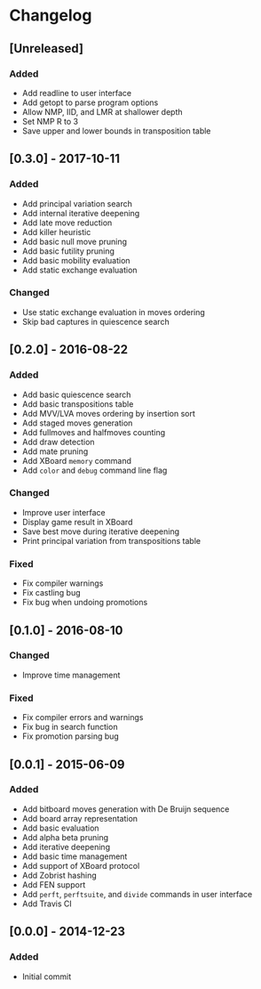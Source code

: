 # Changelog

## [Unreleased]

### Added
- Add readline to user interface
- Add getopt to parse program options
- Allow NMP, IID, and LMR at shallower depth
- Set NMP R to 3
- Save upper and lower bounds in transposition table


## [0.3.0] - 2017-10-11

### Added
- Add principal variation search
- Add internal iterative deepening
- Add late move reduction
- Add killer heuristic
- Add basic null move pruning
- Add basic futility pruning
- Add basic mobility evaluation
- Add static exchange evaluation

### Changed
- Use static exchange evaluation in moves ordering
- Skip bad captures in quiescence search


## [0.2.0] - 2016-08-22

### Added
- Add basic quiescence search
- Add basic transpositions table
- Add MVV/LVA moves ordering by insertion sort
- Add staged moves generation
- Add fullmoves and halfmoves counting
- Add draw detection
- Add mate pruning
- Add XBoard `memory` command
- Add `color` and `debug` command line flag


### Changed
- Improve user interface
- Display game result in XBoard
- Save best move during iterative deepening
- Print principal variation from transpositions table

### Fixed
- Fix compiler warnings
- Fix castling bug
- Fix bug when undoing promotions


## [0.1.0] - 2016-08-10

### Changed
- Improve time management

### Fixed
- Fix compiler errors and warnings
- Fix bug in search function
- Fix promotion parsing bug


## [0.0.1] - 2015-06-09

### Added
- Add bitboard moves generation with De Bruijn sequence
- Add board array representation
- Add basic evaluation
- Add alpha beta pruning
- Add iterative deepening
- Add basic time management
- Add support of XBoard protocol
- Add Zobrist hashing
- Add FEN support
- Add `perft`, `perftsuite`, and `divide` commands in user interface
- Add Travis CI


## [0.0.0] - 2014-12-23

### Added
- Initial commit

